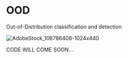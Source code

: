 # OOD
Out-of-Distribution classification and detection


![AdobeStock_106786408-1024x440](https://user-images.githubusercontent.com/34862790/111456189-b20e4800-873c-11eb-8a80-380441db87f8.jpeg)

CODE WILL COME SOON...

